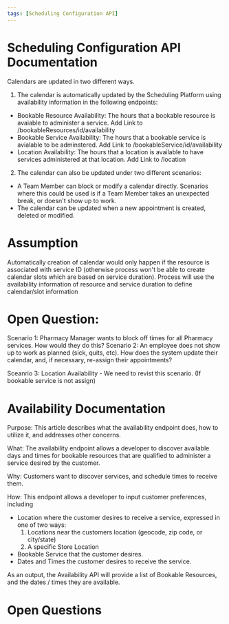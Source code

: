 ```yaml
---
tags: [Scheduling Configuration API]
---
```


# Scheduling Configuration API Documentation

Calendars are updated in two different ways.

1. The calendar is automatically updated by the Scheduling Platform using availability information in the following endpoints: 
- Bookable Resource Availability:  The hours that a bookable resource is avaiable to administer a service. Add Link to /bookableResources/id/availability
- Bookable Service Availability:   The hours that a bookable service is avialable to be adminstered.  Add Link to /bookableService/id/availability
- Location Availability:  The hours that a location is available to have services administered at that location. Add Link to /location

2. The calendar can also be updated under two different scenarios:
- A Team Member can block or modify a calendar directly.  Scenarios where this could be used is if a Team Member takes an unexpected break, or doesn't show up to work.
- The calendar can be updated when a new appointment is created, deleted or modified.

# Assumption 
Automatically creation of calendar would only happen if the resource is associated with service ID (otherwise process won't be able to create calendar slots which are based on service duration). Process will use the availability information of resource and service duration to define calendar/slot information 

# Open Question:

Scenario 1:  Pharmacy Manager wants to block off times for all Pharmacy services.  How would they do this?
Scenario 2:  An employee does not show up to work as planned (sick, quits, etc).   How does the system update their calendar, and, if necessary, re-assign their appointments? 

Sceanrio 3: Location Availability - We need to revist this scenario. (If bookable service is not assign)

# Availability Documentation

Purpose:  This article describes what the availability endpoint does, how to utilize it, and addresses other concerns.

What:  The availability endpoint allows a developer to discover available days and times for bookable resources that are qualified to administer a service desired by the customer.

Why:  Customers want to discover services, and schedule times to receive them.  

How:  This endpoint allows a developer to input customer preferences, including
 - Location where the customer desires to receive a service, expressed in one of two ways:
    1. Locations near the customers location (geocode, zip code, or city/state)
    2. A specific Store Location
- Bookable Service that the customer desires.
- Dates and Times the customer desires to receive the service.

As an output, the Availability API will provide a list of Bookable Resources, and the dates / times they are available.

# Open Questions



